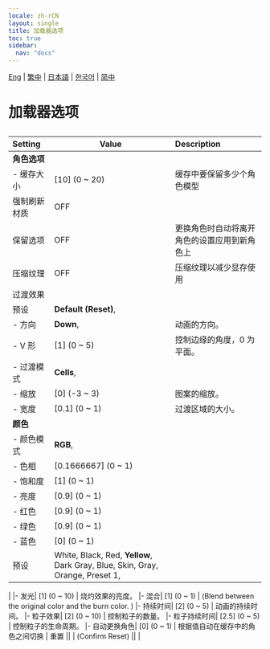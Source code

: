 ```yaml
---
locale: zh-rCN
layout: single
title: 加载器选项
toc: true
sidebar:
  nav: "docs"
---
```

[Eng](/dancexr/menu/2025.4/actors/loader_options.md) | [繁中](/tw/dancexr/menu/2025.4/actors/loader_options.md) | [日本語](/jp/dancexr/menu/2025.4/actors/loader_options.md) | [한국어](/kr/dancexr/menu/2025.4/actors/loader_options.md) | [简中](/zh/dancexr/menu/2025.4/actors/loader_options.md)
# 加载器选项
## 
| Setting | Value | Description |
| :--- | --- | :--- |
|**角色选项** | | 
|- 缓存大小| [10] (0 ~ 20) | 缓存中要保留多少个角色模型
| 强制刷新材质 | OFF | 
| 保留选项 | OFF | 更换角色时自动将离开角色的设置应用到新角色上
| 压缩纹理 | OFF | 压缩纹理以减少显存使用
| 过渡效果 || 
| 预设 |  **Default (Reset)**,  |  |
|- 方向|  **Down**,  | 动画的方向。
|- V 形| [1] (0 ~ 5) | 控制边缘的角度，0 为平面。
|- 过渡模式|  **Cells**,  | 
|- 缩放| [0] (-3 ~ 3) | 图案的缩放。
|- 宽度| [0.1] (0 ~ 1) | 过渡区域的大小。
|**颜色** | | 
|- 颜色模式|  **RGB**,  | 
|- 色相| [0.1666667] (0 ~ 1) | 
|- 饱和度| [1] (0 ~ 1) | 
|- 亮度| [0.9] (0 ~ 1) | 
|- 红色| [0.9] (0 ~ 1) | 
|- 绿色| [0.9] (0 ~ 1) | 
|- 蓝色| [0] (0 ~ 1) | 
| 预设 |  White,  Black,  Red,  **Yellow**,  Dark Gray,  Blue,  Skin,  Gray,  Orange,  Preset 1,  |  |
|
|- 发光| [1] (0 ~ 10) | 烧灼效果的亮度。
|- 混合| [1] (0 ~ 1) | (Blend between the original color and the burn color. )
|- 持续时间| [2] (0 ~ 5) | 动画的持续时间。
|- 粒子效果| [2] (0 ~ 10) | 控制粒子的数量。
|- 粒子持续时间| [2.5] (0 ~ 5) | 控制粒子的生命周期。
|- 自动更换角色| [0] (0 ~ 1) | 根据值自动在缓存中的角色之间切换
| 重置 || 
| (Confirm Reset) || 
|
